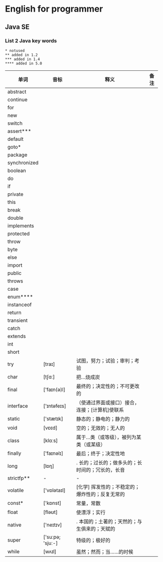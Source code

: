 # English for programmer
## Java SE 
### List 2 Java key words

```
* notused
** added in 1.2
*** added in 1.4
**** added in 5.0
```

|单词|音标|释义|备注|
|---|---|---|---|
|abstract||||
|continue||||
|for||||
|new||||
|switch||||
|assert***||||
|default||||
|goto*||||
|package||||
|synchronized||||
|boolean||||
|do||||
|if||||
|private||||
|this||||
|break||||
|double||||
|implements||||
|protected||||
|throw||||
|byte||||
|else||||
|import||||
|public||||
|throws||||
|case||||
|enum****||||
|instanceof||||
|return||||
|transient||||
|catch||||
|extends||||
|int||||
|short||||
|try|[traɪ]|试图，努力；试验；审判；考验||
|char|[tʃɑː]|把…烧成炭||
|final|['faɪn(ə)l]|最终的；决定性的；不可更改的||
|interface|['ɪntəfeɪs]|（使通过界面或接口）接合，连接；[计算机]使联系||
|static|['stætɪk]|静态的；静电的；静力的||
|void|[vɒɪd]| 空的；无效的；无人的||
|class|[klɑːs]| 属于…类（或等级），被列为某类（或某级）||
|finally| ['faɪnəlɪ]|最后；终于；决定性地||
|long|[lɒŋ]|. 长的；过长的；做多头的；长时间的；冗长的，长音||
|strictfp**|-|-||
|volatile|['vɒlətaɪl]| [化学] 挥发性的；不稳定的；爆炸性的；反复无常的||
|const*|['kɒnst]| 常量，常数||
|float| [fləʊt]| 使漂浮；实行||
|native| ['neɪtɪv]|. 本国的；土著的；天然的；与生俱来的；天赋的||
|super| ['suːpə; 'sjuː-]| 特级的；极好的||
|while| [wʌɪl]| 虽然；然而；当……的时候||